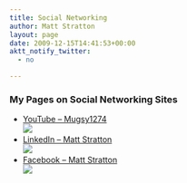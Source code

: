 ```yaml
---
title: Social Networking
author: Matt Stratton
layout: page
date: 2009-12-15T14:41:53+00:00
aktt_notify_twitter:
  - no

---
```

### My Pages on Social Networking Sites

  * <a href="http://www.youtube.com/mugsy1274" rel="me" target="_blank">YouTube &#8211; Mugsy1274</a>  
    <img src="/wp-content/uploads/youtube.jpg" border="0" />
  * <a href="http://www.linkedin.com/in/mattstratton" rel="me" target="_blank">LinkedIn &#8211; Matt Stratton</a>  
    <img src="/wp-content/uploads/linkedin.gif" border="0" />
  * <a href="http://facebook.com/matt.stratton" rel="me" target="_blank">Facebook &#8211; Matt Stratton</a>  
    <img src="/wp-content/uploads/facebook.gif" border="0" />